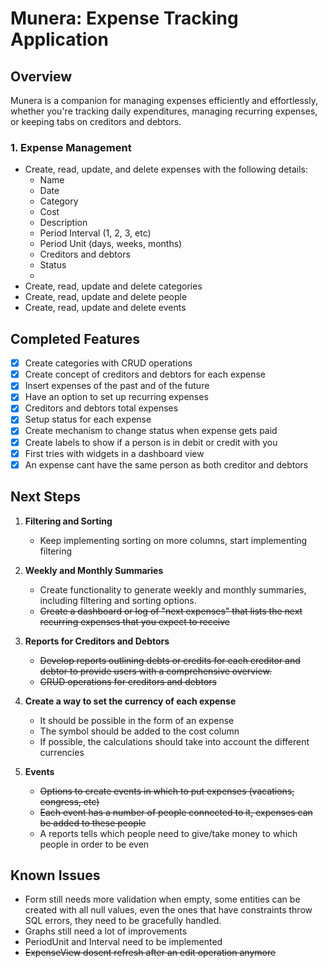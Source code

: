 # Munera: Expense Tracking Application

## Overview

Munera is a companion for managing expenses efficiently and effortlessly, whether you're tracking daily expenditures, managing recurring expenses, or keeping tabs on creditors and debtors.

### 1. Expense Management

- Create, read, update, and delete expenses with the following details:
    - Name
    - Date
    - Category
    - Cost
    - Description
    - Period Interval (1, 2, 3, etc)
    - Period Unit (days, weeks, months)
    - Creditors and debtors
    - Status
    - 
- Create, read, update and delete categories
- Create, read, update and delete people
- Create, read, update and delete events

## Completed Features
- [x] Create categories with CRUD operations
- [x] Create concept of creditors and debtors for each expense
- [x] Insert expenses of the past and of the future
- [x] Have an option to set up recurring expenses
- [x] Creditors and debtors total expenses 
- [x] Setup status for each expense
- [x] Create mechanism to change status when expense gets paid
- [x] Create labels to show if a person is in debit or credit with you
- [x] First tries with widgets in a dashboard view
- [x] An expense cant have the same person as both creditor and debtors
## Next Steps

1. **Filtering and Sorting**
    - Keep implementing sorting on more columns, start implementing filtering
   
2. **Weekly and Monthly Summaries**
    - Create functionality to generate weekly and monthly summaries, including filtering and sorting options.
    - ~~Create a dashboard or log of "next expenses" that lists the next recurring expenses that you expect to receive~~

3. **Reports for Creditors and Debtors**
    - ~~Develop reports outlining debts or credits for each creditor and debtor to provide users with a comprehensive overview.~~
    - ~~CRUD operations for creditors and debtors~~

4. **Create a way to set the currency of each expense**
    - It should be possible in the form of an expense
    - The symbol should be added to the cost column
    - If possible, the calculations should take into account the different currencies

5. **Events**
    - ~~Options to create events in which to put expenses (vacations, congress, etc)~~
    - ~~Each event has a number of people connected to it, expenses can be added to these people~~
    - A reports tells which people need to give/take money to which people in order to be even

## Known Issues

- Form still needs more validation when empty, some entities can be created with all null values, even the ones that have constraints throw SQL errors, they need to be gracefully handled.
- Graphs still need a lot of improvements
- PeriodUnit and Interval need to be implemented 
- ~~ExpenseView dosent refresh after an edit operation anymore~~